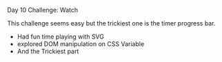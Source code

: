Day 10 Challenge: Watch

This challenge seems easy but the trickiest one is the timer progress bar.
- Had fun time playing with SVG
- explored DOM manipulation on CSS Variable
- And the Trickiest part 

